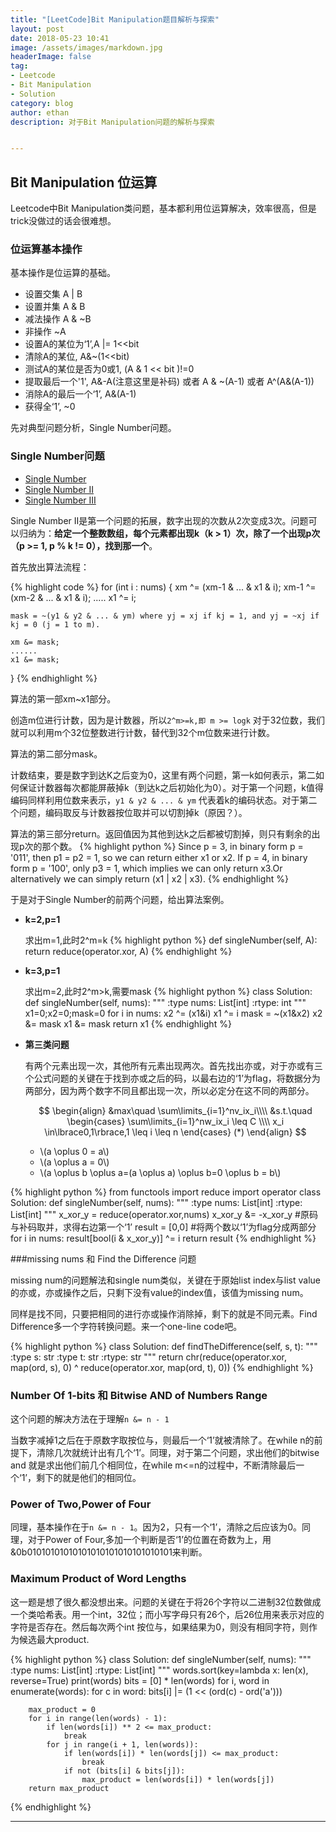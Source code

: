 ```yaml
---
title: "[LeetCode]Bit Manipulation题目解析与探索"
layout: post
date: 2018-05-23 10:41
image: /assets/images/markdown.jpg
headerImage: false
tag:
- Leetcode
- Bit Manipulation
- Solution
category: blog
author: ethan
description: 对于Bit Manipulation问题的解析与探索


---
```

<script type="text/javascript" src="http://cdn.mathjax.org/mathjax/latest/MathJax.js?config=default"></script>

## Bit Manipulation 位运算

Leetcode中Bit Manipulation类问题，基本都利用位运算解决，效率很高，但是trick没做过的话会很难想。

### 位运算基本操作

基本操作是位运算的基础。

- 设置交集 A &#124; B
- 设置并集 A & B
- 减法操作 A & ~B
- 非操作 ~A
- 设置A的某位为‘1’,A &#124;= 1&lt;&lt;bit
- 清除A的某位, A&~(1&lt;&lt;bit)
- 测试A的某位是否为0或1, (A & 1 &lt;&lt; bit )!=0
- 提取最后一个'1', A&-A(注意这里是补码) 或者 A & ~(A-1) 或者 A^(A&(A-1))
- 消除A的最后一个‘1’, A&(A-1)
- 获得全‘1’,  ~0

先对典型问题分析，Single Number问题。

### Single Number问题
- [Single Number](https://leetcode.com/problems/single-number/)
- [Single Number II](https://leetcode.com/problems/single-number-ii/)
- [Single Number III](https://leetcode.com/problems/single-number-iii/)

Single Number II是第一个问题的拓展，数字出现的次数从2次变成3次。问题可以归纳为：**给定一个整数数组，每个元素都出现k（k > 1）次，除了一个出现p次（p >= 1, p % k != 0），找到那一个**。

首先放出算法流程：

{% highlight code %}
for (int i : nums) {
    xm ^= (xm-1 & ... & x1 & i); 
    xm-1 ^= (xm-2 & ... & x1 & i);
    .....
    x1 ^= i;
    
    mask = ~(y1 & y2 & ... & ym) where yj = xj if kj = 1, and yj = ~xj if kj = 0 (j = 1 to m).

    xm &= mask;
    ......
    x1 &= mask;
}
{% endhighlight %}

算法的第一部xm~x1部分。

创造m位进行计数，因为是计数器，所以`2^m>=k,即 m >= logk` 对于32位数，我们就可以利用m个32位整数进行计数，替代到32个m位数来进行计数。

算法的第二部分mask。

计数结束，要是数字到达K之后变为0，这里有两个问题，第一k如何表示，第二如何保证计数器每次都能屏蔽掉k（到达k之后初始化为0）。对于第一个问题，k值得编码同样利用位数来表示，`` y1 & y2 & ... & ym `` 代表着k的编码状态。对于第二个问题，编码取反与计数器按位取并可以切割掉k（原因？）。

算法的第三部分return。返回值因为其他到达k之后都被切割掉，则只有剩余的出现p次的那个数。
{% highlight python %}
Since p = 3, in binary form p = '011', then p1 = p2 = 1, so we can return either x1 or x2. 
If p = 4, in binary form p = '100', only p3 = 1, which implies we can only return x3.Or alternatively we can simply return (x1 | x2 | x3).
{% endhighlight %}

于是对于Single Number的前两个问题，给出算法案例。

- **k=2,p=1**

	求出m=1,此时2^m=k
	{% highlight python %}
	def singleNumber(self, A):
	    return reduce(operator.xor, A)
	{% endhighlight %}

- **k=3,p=1**

	求出m=2,此时2^m>k,需要mask
	{% highlight python %}
	class Solution:
	    def singleNumber(self, nums):
	        """
	        :type nums: List[int]
	        :rtype: int
	        """
	        x1=0;x2=0;mask=0
	        for i in nums:
	            x2 ^= (x1&i)
	            x1 ^= i
	            mask = ~(x1&x2)
	            x2 &= mask
	            x1 &= mask
	        return x1
	{% endhighlight %}

- **第三类问题**

   有两个元素出现一次，其他所有元素出现两次。首先找出亦或，对于亦或有三个公式问题的关键在于找到亦或之后的码，以最右边的‘1’为flag，将数据分为两部分，因为两个数字不同且都出现一次，所以必定分在这不同的两部分。
   
	$$
	\begin{align}
	&max\quad \sum\limits_{i=1}^nv_ix_i\\\\
	&s.t.\quad
	    \begin{cases}
	        \sum\limits_{i=1}^nw_ix_i \leq C \\\\
	        x_i \in\lbrace0,1\rbrace,1 \leq i \leq n
	    \end{cases}
	    (*)
	\end{align}
	$$
	
	- \\(a \oplus 0 = a\\)
	- \\(a \oplus a = 0\\)
	- \\(a \oplus b \oplus a=(a \oplus a) \oplus b=0 \oplus b = b\\)
	
{% highlight python %}
	from functools import reduce
	import operator
	class Solution:
	    def singleNumber(self, nums):
	        """
	        :type nums: List[int]
	        :rtype: List[int]
	        """
	        x_xor_y = reduce(operator.xor,nums)
	        x_xor_y &= -x_xor_y #原码与补码取并，求得右边第一个‘1’
	        result = [0,0] #将两个数以‘1’为flag分成两部分
	        for i in nums:
	             result[bool(i & x_xor_y)] ^= i
	        return result
{% endhighlight %}

###missing nums 和 Find the Difference 问题

missing num的问题解法和single num类似，关键在于原始list index与list value的亦或，亦或操作之后，只剩下没有value的index值，该值为missing num。

同样是找不同，只要把相同的进行亦或操作消除掉，剩下的就是不同元素。Find Difference多一个字符转换问题。来一个one-line code吧。

{% highlight python %}
class Solution:
    def findTheDifference(self, s, t):
        """
        :type s: str
        :type t: str
        :rtype: str
        """
        return chr(reduce(operator.xor, map(ord, s), 0) ^ reduce(operator.xor, map(ord, t), 0))
{% endhighlight %}
            

### Number Of 1-bits 和 Bitwise AND of Numbers Range
这个问题的解决方法在于理解`n &= n - 1`

当数字减掉1之后在于原数字取按位与，则最后一个‘1’就被清除了。在while n的前提下，清除几次就统计出有几个‘1’。同理，对于第二个问题，求出他们的bitwise and 就是求出他们前几个相同位，在while m<=n的过程中，不断清除最后一个‘1’，剩下的就是他们的相同位。

### Power of Two,Power of Four

同理，基本操作在于`n &= n - 1`。因为2，只有一个‘1’，清除之后应该为0。同理，对于Power of Four,多加一个判断是否‘1’的位置在奇数为上，用&0b01010101010101010101010101010101来判断。

### Maximum Product of Word Lengths 

这一题是想了很久都没想出来。问题的关键在于将26个字符以二进制32位数做成一个类哈希表。用一个int，32位；而小写字母只有26个，后26位用来表示对应的字符是否存在。然后每次两个int 按位与，如果结果为0，则没有相同字符，则作为候选最大product.

{% highlight python %}
class Solution:
    def singleNumber(self, nums):
        """
        :type nums: List[int]
        :rtype: List[int]
        """
        words.sort(key=lambda x: len(x), reverse=True)
        print(words)
        bits = [0] * len(words)
        for i, word in enumerate(words):
            for c in word:
                bits[i] |= (1 << (ord(c) - ord('a')))

        max_product = 0
        for i in range(len(words) - 1):
            if len(words[i]) ** 2 <= max_product:
                break
            for j in range(i + 1, len(words)):
                if len(words[i]) * len(words[j]) <= max_product:
                    break
                if not (bits[i] & bits[j]):
                    max_product = len(words[i]) * len(words[j])
        return max_product
{% endhighlight %}





---


